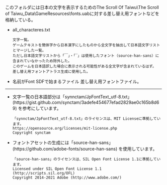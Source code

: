 このフォルダには日本の文字を表示するためのThe Scroll Of Taiwu\The Scroll of Taiwu_Data\GameResources\fonts.uabに対する差し替え用フォントなどを格納している。


<ul>
  <li>
    all_characteres.txt
    
    文字一覧。
    ゲームテキストを簡体字から日本漢字にしたものから全文字を抽出して日本語文字リストとマージした一覧。
    ただし日本語文字リストから「￣」・「‾」は使用したフォント（source-han-sans）に含まれていなかったため除外した。
    このゲームを日本語訳した場合に表示される可能性がある全文字が含まれているはず。
    差し替え用フォントアトラス生成に使用した。
  </li>
  <li>
    名前がFont SDFで始まるファイル
    差し替え用フォントファイル。
  </li>
</ul>

---
<ul>
  <li>
    文字一覧の日本語部分は「synnctam/JpFontText_utf-8.txt」(https://gist.github.com/synctam/3adefe454677efad2829ae0c165b8d69) を参考にしています。
    
    「synnctam/JpFontText_utf-8.txt」のライセンスは、MIT Licenseに準拠しています。
    https://opensource.org/licenses/mit-license.php
    Copyright synctam
  </li>
  <li>
    フォントアセットの生成には「source-han-sans」(https://github.com/adobe-fonts/source-han-sans) を使用しています。
    
    「source-han-sans」のライセンスは、SIL Open Font License 1.1に準拠しています。
    Licensed under SIL Open Font License 1.1 (http://scripts.sil.org/OFL)
    Copyright 2014-2021 Adobe (http://www.adobe.com/)
  </li>
</ul>

